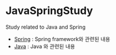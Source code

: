# JavaSpringStudy
Study related to Java and Spring

- [Spring](/Spring) : Spring framework와 관련된 내용
- [Java](/Java) : Java 와 관련된 내용
